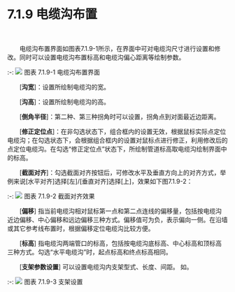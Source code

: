 # 7.1.9 电缆沟布置
<br/>

&emsp;&emsp;电缆沟布置界面如图表7.1.9-1所示，在界面中可对电缆沟尺寸进行设置和修改。同时可以设置电缆沟布置标高和电缆沟偏心距离等绘制参数。

:-: ![](images/356.png)
图表 7.1.9-1 电缆沟布置界面

&emsp;&emsp;\[**沟宽**\]：设置所绘制电缆沟的宽。

&emsp;&emsp;\[**沟高**\]：设置所绘制电缆沟的高。

&emsp;&emsp;\[**倒角半径**\]：第二种、第三种拐角时可以设置，拐角点到对面最近边距离。

&emsp;&emsp;\[**修正定位点**\]：在非勾选状态下，组合框内的设置无效，根据鼠标实际点定位电缆沟；在勾选状态下，会根据组合框内的设置对鼠标点进行修正，利用修改后的点定位电缆沟。在勾选“修正定位点”状态下，所绘制管道标高取电缆沟绘制界面中的标高。

&emsp;&emsp;\[**截面对齐**\]：勾选截面对齐按钮后，可修改水平及垂直方向上的对齐方式，举例来说\[水平对齐\]选择\[左\]/\[垂直对齐\]选择\[上\]，效果如下图7.1.9-2：

:-: ![](images/357.png)
图表 7.1.9-2 截面对齐效果

&emsp;&emsp;\[**偏移**\] 指当前电缆沟相对鼠标第一点和第二点连线的偏移量，包括按电缆沟近边偏移、中心偏移和远边偏移三种方式。偏移值可为负，表示偏向一侧。在沿墙或其它参考线布置时，根据偏移定位电缆沟比较方便。

&emsp;&emsp;\[**标高**\] 指电缆沟两端管口的标高，包括按电缆沟底标高、中心标高和顶标高三种方式。勾选“水平电缆沟”时，起点标高和终点标高相同。

&emsp;&emsp;\[**支架参数设置**\] 可以设置电缆沟内支架型式、长度、间距。 如。


:-: ![](images/358.png)
图表 7.1.9-3 支架设置